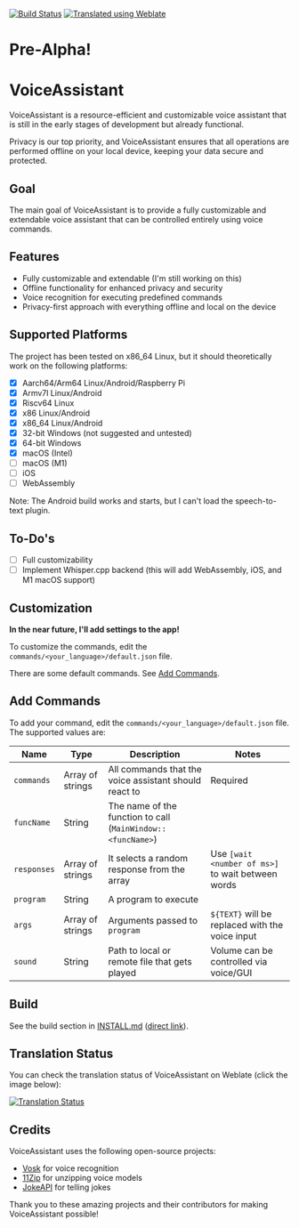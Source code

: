 [![Build Status](https://github.com/tim-gromeyer/VoiceAssistant/actions/workflows/build.yml/badge.svg)](https://github.com/tim-gromeyer/VoiceAssistant/actions/workflows/build.yml)
[![Translated using Weblate](https://img.shields.io/badge/Translated%20using%20Weblate-✅-green)](https://weblate.org/en/)

# Pre-Alpha!

# VoiceAssistant

VoiceAssistant is a resource-efficient and customizable voice assistant that is still in the early stages of development but already functional.

Privacy is our top priority, and VoiceAssistant ensures that all operations are performed offline on your local device, keeping your data secure and protected.

## Goal

The main goal of VoiceAssistant is to provide a fully customizable and extendable voice assistant that can be controlled entirely using voice commands.

## Features

- Fully customizable and extendable (I'm still working on this)
- Offline functionality for enhanced privacy and security
- Voice recognition for executing predefined commands
- Privacy-first approach with everything offline and local on the device

## Supported Platforms

The project has been tested on x86_64 Linux, but it should theoretically work on the following platforms:

- [x] Aarch64/Arm64 Linux/Android/Raspberry Pi
- [x] Armv7l Linux/Android
- [x] Riscv64 Linux
- [x] x86 Linux/Android
- [x] x86_64 Linux/Android
- [x] 32-bit Windows (not suggested and untested)
- [x] 64-bit Windows
- [x] macOS (Intel)
- [ ] macOS (M1)
- [ ] iOS
- [ ] WebAssembly

Note: The Android build works and starts, but I can't load the speech-to-text plugin.

## To-Do's

- [ ] Full customizability
- [ ] Implement Whisper.cpp backend (this will add WebAssembly, iOS, and M1 macOS support)

## Customization

**In the near future, I'll add settings to the app!**

To customize the commands, edit the `commands/<your_language>/default.json` file.

There are some default commands. See [Add Commands](#add-commands).

## Add Commands

To add your command, edit the `commands/<your_language>/default.json` file. The supported values are:

| Name        | Type             | Description                                                 | Notes                                             |
|-------------|------------------|-------------------------------------------------------------|---------------------------------------------------|
| `commands`  | Array of strings | All commands that the voice assistant should react to       | Required                                          |
| `funcName`  | String           | The name of the function to call (`MainWindow::<funcName>`) |                                                   |
| `responses` | Array of strings | It selects a random response from the array                 | Use `[wait <number of ms>]` to wait between words |
| `program`   | String           | A program to execute                                        |                                                   |
| `args`      | Array of strings | Arguments passed to `program`                               | `${TEXT}` will be replaced with the voice input   |
| `sound`     | String           | Path to local or remote file that gets played               | Volume can be controlled via voice/GUI            |

## Build

See the build section in [INSTALL.md](INSTALL.md) ([direct link](INSTALL.md#build)).

## Translation Status

You can check the translation status of VoiceAssistant on Weblate (click the image below):

[![Translation Status](https://hosted.weblate.org/widgets/voiceassistant/-/multi-auto.svg)](https://hosted.weblate.org/engage/voiceassistant/)

## Credits

VoiceAssistant uses the following open-source projects:

- [Vosk](https://github.com/alphacep/vosk-api) for voice recognition
- [11Zip](https://github.com/Sygmei/11Zip) for unzipping voice models
- [JokeAPI](https://jokeapi.dev) for telling jokes

Thank you to these amazing projects and their contributors for making VoiceAssistant possible!
